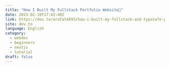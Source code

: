 ```yaml
---
title: "How I Built My Fullstack Portfolio Website🐬"
date: 2023-02-10T17:42:40Z
link: https://dev.to/arafat4693/how-i-built-my-fullstack-and-typesafe-portfolio-website-26ia?utm_medium=RSS&utm_source=news.12bit.vn
site: dev.to
language: English
category:
  - webdev
  - beginners
  - nextjs
  - tutorial
draft: false
---
```

